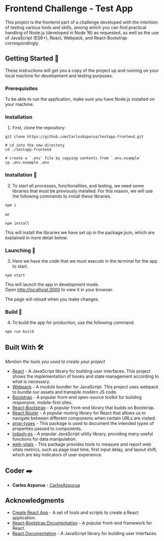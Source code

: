 # Frontend Challenge - Test App

This project is the frontend part of a challenge developed with the intention of testing various tools and skills, among which you can find practical handling of Node.js (developed in Node 16) as requested, as well as the use of JavaScript (ES6+), React, Webpack, and React-Bootstrap correspondingly.

## Getting Started 🚀

These instructions will get you a copy of the project up and running on your local machine for development and testing purposes.

### Prerequisites
To be able to run the application, make sure you have Node.js installed on your machine. 

### Installation
1. First, clone the repository:
```
git clone https://github.com/CarlosAzpurua/testapp-frontend.git

# cd into the new directory
cd ./testapp-frontend

# create a `.env` file by copying contents from `.env.example`
cp .env.example .env

```

### Installation 🔧

2. To start all processes, functionalities, and testing, we need some libraries that must be previously installed. For this reason, we will use the following commands to install these libraries.

```
npm i
```

or

```
npm install
```

This will install the libraries we have set up in the package.json, which are explained in more detail below.

### Launching 🔨

3. Here we have the code that we must execute in the terminal for the app to start.

```
npm start
```

This will launch the app in development mode.\
Open [http://localhost:3000](http://localhost:3000) to view it in your browser.

The page will reload when you make changes.

### Build 🔩

4. To build the app for production, use the following command.

```
npm run build
```

## Built With 🛠️

_Mention the tools you used to create your project_

- [React](https://es.reactjs.org/) - A JavaScript library for building user interfaces. This project shows the implementation of hooks and state management according to what is necessary.
- [Webpack](https://webpack.js.org/) - A module bundler for JavaScript. This project uses webpack to bundle our assets and transpile modern JS code.
- [Bootstrap](https://getbootstrap.com/) - A popular front-end open-source toolkit for building responsive, mobile-first sites.
- [React-Bootstrap](https://react-bootstrap.github.io/) - A popular front-end library that builds on Bootstrap.
- [React Router](https://reactrouter.com/) - A popular routing library for React that allows us to navigate between different components when certain URLs are visited.
- [prop-types](https://www.npmjs.com/package/prop-types) - This package is used to document the intended types of properties passed to components.
- [lodash-es](https://lodash.com/docs/4.17.15-es) - A popular JavaScript utility library, providing many useful functions for data manipulation.
- [web-vitals](https://github.com/GoogleChrome/web-vitals) - This package provides tools to measure and report web vitals metrics, such as page load time, first input delay, and layout shift, which are key indicators of user experience.

## Coder ✒️

- **Carlos Azpurua** - [CarlosAzpurua](https://github.com/CarlosAzpurua)

## Acknowledgments
* [Create React App](https://github.com/facebook/create-react-app) - A set of tools and scripts to create a React application.
* [React-Bootstrap Documentation](https://react-bootstrap.github.io/getting-started/introduction/) - A popular front-end framework for React.
* [React Documentation](https://reactjs.org/docs/getting-started.html) - A JavaScript library for building user interfaces.
